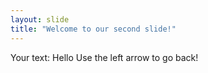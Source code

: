 ```yaml
---
layout: slide
title: "Welcome to our second slide!"
---
```

Your text: Hello
Use the left arrow to go back!
